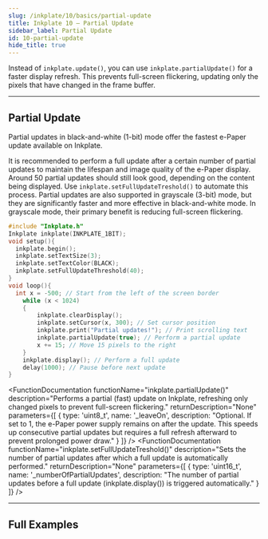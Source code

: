 ```yaml
---
slug: /inkplate/10/basics/partial-update
title: Inkplate 10 – Partial Update
sidebar_label: Partial Update
id: 10-partial-update
hide_title: true
---
```


<SectionTitle title="Partial Updates" backgroundImage="img/partial_update.jpg" />

Instead of `inkplate.update()`, you can use `inkplate.partialUpdate()` for a faster display refresh. This prevents full-screen flickering, updating only the pixels that have changed in the frame buffer.

---

## Partial Update

Partial updates in black-and-white (1-bit) mode offer the fastest e-Paper update available on Inkplate.

<WarningBox>It is recommended to perform a full update after a certain number of partial updates to maintain the lifespan and image quality of the e-Paper display. Around 50 partial updates should still look good, depending on the content being displayed. Use `inkplate.setFullUpdateTreshold()` to automate this process.</WarningBox>
<InfoBox>Partial updates are also supported in grayscale (3-bit) mode, but they are significantly faster and more effective in black-and-white mode. In grayscale mode, their primary benefit is reducing full-screen flickering.</InfoBox>

```cpp
#include "Inkplate.h"
Inkplate inkplate(INKPLATE_1BIT);
void setup(){
  inkplate.begin();
  inkplate.setTextSize(3);
  inkplate.setTextColor(BLACK);
  inkplate.setFullUpdateThreshold(40);
}
void loop(){
  int x = -500; // Start from the left of the screen border
    while (x < 1024)
    {
        inkplate.clearDisplay();
        inkplate.setCursor(x, 300); // Set cursor position
        inkplate.print("Partial updates!"); // Print scrolling text
        inkplate.partialUpdate(true); // Perform a partial update
        x += 15; // Move 15 pixels to the right
    }
    inkplate.display(); // Perform a full update
    delay(1000); // Pause before next update
}
```

<FunctionDocumentation
  functionName="inkplate.partialUpdate()"
  description="Performs a partial (fast) update on Inkplate, refreshing only changed pixels to prevent full-screen flickering."
  returnDescription="None"
  parameters={[ 
    { type: 'uint8_t', name: '_leaveOn', description: "Optional. If set to 1, the e-Paper power supply remains on after the update. This speeds up consecutive partial updates but requires a full refresh afterward to prevent prolonged power draw." }
  ]}
/>
<FunctionDocumentation
  functionName="inkplate.setFullUpdateTreshold()"
  description="Sets the number of partial updates after which a full update is automatically performed."
  returnDescription="None"
  parameters={[ 
    { type: 'uint16_t', name: '_numberOfPartialUpdates', description: "The number of partial updates before a full update (inkplate.display()) is triggered automatically." }
  ]}
/>

---

## Full Examples

<QuickLink 
  title="Inkplate10_Partial_Update.ino" 
  description="Example demonstrating the use of partialUpdate for fast display refreshes on Inkplate 10."
  url="https://github.com/SolderedElectronics/Inkplate-Arduino-library/blob/master/examples/Inkplate10/Basic/Inkplate10_Partial_Update/Inkplate10_Partial_Update.ino" 
/>